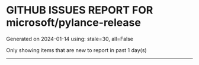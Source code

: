 
# GITHUB ISSUES REPORT FOR microsoft/pylance-release


Generated on 2024-01-14 using: stale=30, all=False


Only showing items that are new to report in past 1 day(s)


---
